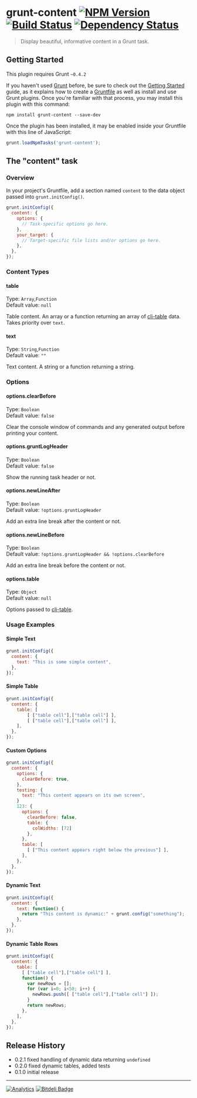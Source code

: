 # grunt-content [![NPM Version](http://badge.fury.io/js/grunt-content.png)](http://badge.fury.io/js/grunt-content) [![Build Status](https://secure.travis-ci.org/stevenvachon/grunt-content.png)](http://travis-ci.org/stevenvachon/grunt-content) [![Dependency Status](https://david-dm.org/stevenvachon/grunt-content.png)](https://david-dm.org/stevenvachon/grunt-content)

> Display beautiful, informative content in a Grunt task.

## Getting Started
This plugin requires Grunt `~0.4.2`

If you haven't used [Grunt](http://gruntjs.com/) before, be sure to check out the [Getting Started](http://gruntjs.com/getting-started) guide, as it explains how to create a [Gruntfile](http://gruntjs.com/sample-gruntfile) as well as install and use Grunt plugins. Once you're familiar with that process, you may install this plugin with this command:

```shell
npm install grunt-content --save-dev
```

Once the plugin has been installed, it may be enabled inside your Gruntfile with this line of JavaScript:

```js
grunt.loadNpmTasks('grunt-content');
```

## The "content" task

### Overview
In your project's Gruntfile, add a section named `content` to the data object passed into `grunt.initConfig()`.

```js
grunt.initConfig({
  content: {
    options: {
      // Task-specific options go here.
    },
    your_target: {
      // Target-specific file lists and/or options go here.
    },
  },
});
```

### Content Types

#### table
Type: `Array`,`Function`  
Default value: `null`  

Table content. An array or a function returning an array of [cli-table](https://github.com/LearnBoost/cli-table) data. Takes priority over `text`.

#### text
Type: `String`,`Function`  
Default value: `""`  

Text content. A string or a function returning a string.

### Options

#### options.clearBefore
Type: `Boolean`  
Default value: `false`  

Clear the console window of commands and any generated output before printing your content.

#### options.gruntLogHeader
Type: `Boolean`  
Default value: `false`  

Show the running task header or not.

#### options.newLineAfter
Type: `Boolean`  
Default value: `!options.gruntLogHeader`  

Add an extra line break after the content or not.

#### options.newLineBefore
Type: `Boolean`  
Default value: `!options.gruntLogHeader && !options.clearBefore`  

Add an extra line break before the content or not.

#### options.table
Type: `Object`  
Default value: `null`  

Options passed to [cli-table](https://github.com/LearnBoost/cli-table).

### Usage Examples

#### Simple Text
```js
grunt.initConfig({
  content: {
    text: "This is some simple content",
  },
});
```

#### Simple Table
```js
grunt.initConfig({
  content: {
    table: [
    	[ ["table cell"],["table cell"] ],
    	[ ["table cell"],["table cell"] ],
    ],
  },
});
```

#### Custom Options
```js
grunt.initConfig({
  content: {
    options: {
      clearBefore: true,
    },
    testing: {
      text: "This content appears on its own screen",
    }
    123: {
      options: {
        clearBefore: false,
        table: {
          colWidths: [72]
        },
      },
      table: [
        [ ["This content appears right below the previous"] ],
      ],
    },
  },
});
```

#### Dynamic Text
```js
grunt.initConfig({
  content: {
    text: function() {
      return "This content is dynamic:" + grunt.config("something");
    },
  },
});
```

#### Dynamic Table Rows
```js
grunt.initConfig({
  content: {
    table: [
      [ ["table cell"],["table cell"] ],
      function() {
        var newRows = [];
        for (var i=0; i<50; i++) {
          newRows.push([ ["table cell"],["table cell"] ]);
        }
        return newRows;
      },
    ],
  },
});
```

## Release History
* 0.2.1 fixed handling of dynamic data returning `undefined`
* 0.2.0 fixed dynamic tables, added tests
* 0.1.0 initial release

---

[![Analytics](https://ga-beacon.appspot.com/UA-3614308-11/stevenvachon/grunt-content)](https://github.com/igrigorik/ga-beacon "Google Analytics") [![Bitdeli Badge](https://d2weczhvl823v0.cloudfront.net/stevenvachon/grunt-content/trend.png)](https://bitdeli.com/free)

